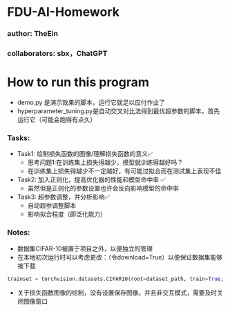 # FDU-AI-Homework

### author: TheEin
### collaborators: sbx，ChatGPT

# How to run this program
- demo.py 是演示效果的脚本，运行它就足以应付作业了
- hyperparameter_tuning.py是自动交叉对比法得到最优超参数的脚本，首先运行它（可能会跑得有点久）

### Tasks:
- Task1: 绘制损失函数的图像/理解损失函数的意义✅
  - 思考问题1:在训练集上损失得越少，模型就训练得越好吗？
  - 在训练集上损失得越少不一定越好，有可能过拟合而在测试集上表现不佳
- Task2: 加入正则化，提高优化器的性能和模型命中率 ✅
  - 虽然但是正则化的参数设置也许会反向影响模型的命中率
- Task3: 超参数调整，并分析影响✅
  - 自动超参调整脚本
  - 影响拟合程度（即泛化能力）


### Notes:
- 数据集CIFAR-10被置于项目之外，以便独立的管理
- 在本地初次运行时可以考虑更改：（令download=True）以便保证数据集能够被下载
```python
trainset = torchvision.datasets.CIFAR10(root=dataset_path, train=True, download=False, transform=transform)
```
- 关于损失函数图像的绘制，没有设置保存图像。并且非交互模式，需要及时关闭图像窗口
